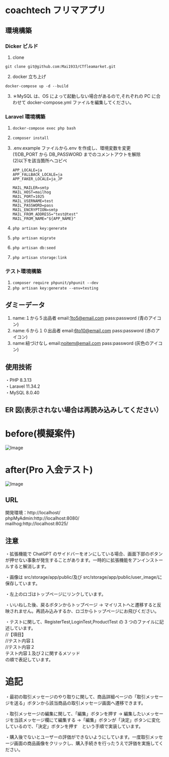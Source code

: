 # coachtech フリマアプリ

## 環境構築

### Dicker ビルド

1. clone

```
git clone git@github.com:Mai1933/CTfleamarket.git
```

2. docker 立ち上げ

```
docker-compose up -d --build
```

3. ＊MySQL は、OS によって起動しない場合があるので,それぞれの PC に合わせて docker-compose.yml ファイルを編集してください。

### Laravel 環境構築

1. `docker-compose exec php bash`
2. `composer install`
3. .env.example ファイルから.env を作成し、環境変数を変更  
   (1)DB_PORT から DB_PASSWORD までのコメントアウトを解除  
   (2)以下を該当箇所へコピペ

   ```
   APP_LOCALE=ja
   APP_FALLBACK_LOCALE=ja
   APP_FAKER_LOCALE=ja_JP

   MAIL_MAILER=smtp
   MAIL_HOST=mailhog
   MAIL_PORT=1025
   MAIL_USERNAME=test
   MAIL_PASSWORD=pass
   MAIL_ENCRYPTION=smtp
   MAIL_FROM_ADDRESS="test@test"
   MAIL_FROM_NAME="${APP_NAME}"
   ```

4. `php artisan key:generate`
5. `php artisan migrate`
6. `php artisan db:seed`
7. `php artisan storage:link`

### テスト環境構築

1.  `composer require phpunit/phpunit --dev`
2.  `php artisan key:generate --env=testing`

## ダミーデータ

1. name:１から５出品者 email:1to5@email.com pass:password (青のアイコン)
2. name:６から１０出品者 email:6to10@email.com pass:password (赤のアイコン)
3. name:紐づけなし email:noitem@email.com pass:password (灰色のアイコン)

## 使用技術

・PHP 8.3.13  
・Laravel 11.34.2  
・MySQL 8.0.40

## ER 図(表示されない場合は再読み込みしてください）

# before(模擬案件)

![Image](https://github.com/user-attachments/assets/834a0450-e336-483e-a78e-0e995a0ae82b)

# after(Pro 入会テスト)

![Image](https://github.com/user-attachments/assets/9dd39845-cfd8-4e56-8f77-546daf9c7b53)

## URL

開発環境：http://localhost/  
phpMyAdmin:http://localhost:8080/  
mailhog:http://localhost:8025/

## 注意

・拡張機能で ChatGPT のサイドバーをオンにしている場合、画面下部のボタンが押せない事象が発生することがあります。一時的に拡張機能をアンインストールすると解消します。

・画像は src/storage/app/public/及び src/storage/app/public/user_image/に保存しています。

・左上のロゴはトップページにリンクしています。

・いいねした後、戻るボタンからトップページ → マイリストへと遷移すると反映されません。再読み込みするか、ロゴからトップページにお飛びください。

・テストに関して、RegisterTest,LoginTest,ProductTest の 3 つのファイルに記述しています。  
//【項目】  
//テスト内容１  
//テスト内容２  
テスト内容１及び２に関するメソッド  
の順で表記しています。

# 追記

・最初の取引メッセージのやり取りに関して、商品詳細ページの「取引メッセージを送る」ボタンから該当商品の取引メッセージ画面へ遷移できます。

・取引メッセージの編集に関して、「編集」ボタンを押す → 編集したいメッセージを当該メッセージ欄にて編集する →「編集」ボタンが「決定」ボタンに変化しているので、「決定」ボタンを押す　という手順で実装しています。

・購入後でないとユーザーの評価ができないようにしています。一度取引メッセージ画面の商品画像をクリックし、購入手続きを行ったうえで評価を実施してください。

